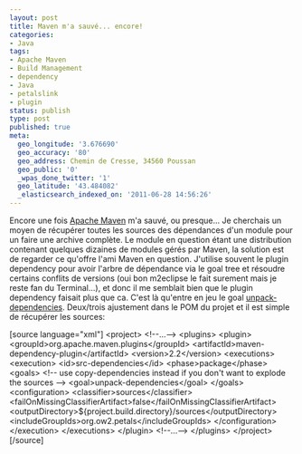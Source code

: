 ```yaml
---
layout: post
title: Maven m'a sauvé... encore!
categories:
- Java
tags:
- Apache Maven
- Build Management
- dependency
- Java
- petalslink
- plugin
status: publish
type: post
published: true
meta:
  geo_longitude: '3.676690'
  geo_accuracy: '80'
  geo_address: Chemin de Cresse, 34560 Poussan
  geo_public: '0'
  _wpas_done_twitter: '1'
  geo_latitude: '43.484082'
  _elasticsearch_indexed_on: '2011-06-28 14:56:26'
---
```

Encore une fois <a class="zem_slink" title="Apache Maven" href="http://maven.apache.org" rel="homepage">Apache Maven</a> m'a sauvé, ou presque... Je cherchais un moyen de récupérer toutes les sources des dépendances d'un module pour un faire une archive complète. Le module en question étant une distribution contenant quelques dizaines de modules gérés par Maven, la solution est de regarder ce qu'offre l'ami Maven en question. J'utilise souvent le plugin dependency pour avoir l'arbre de dépendance via le goal tree et résoudre certains conflits de versions (oui bon m2eclipse le fait surement mais je reste fan du Terminal...), et donc il me semblait bien que le plugin dependency faisait plus que ca. C'est là qu'entre en jeu le goal <a href="http://maven.apache.org/plugins/maven-dependency-plugin/unpack-dependencies-mojo.html" target="_blank">unpack-dependencies</a>. Deux/trois ajustement dans le POM du projet et il est simple de récupérer les sources:

[source language="xml"]
&lt;project&gt;
&lt;!--...--&gt;
  &lt;plugins&gt;
  		&lt;plugin&gt;
		        &lt;groupId&gt;org.apache.maven.plugins&lt;/groupId&gt;
		        &lt;artifactId&gt;maven-dependency-plugin&lt;/artifactId&gt;
		        &lt;version&gt;2.2&lt;/version&gt;
		        &lt;executions&gt;
		          &lt;execution&gt;
		            &lt;id&gt;src-dependencies&lt;/id&gt;
		            &lt;phase&gt;package&lt;/phase&gt;
		            &lt;goals&gt;
		              &lt;!-- use copy-dependencies instead if you don't want to explode the sources --&gt;
		              &lt;goal&gt;unpack-dependencies&lt;/goal&gt;
		            &lt;/goals&gt;
		            &lt;configuration&gt;
		              &lt;classifier&gt;sources&lt;/classifier&gt;
		              &lt;failOnMissingClassifierArtifact&gt;false&lt;/failOnMissingClassifierArtifact&gt;
		              &lt;outputDirectory&gt;${project.build.directory}/sources&lt;/outputDirectory&gt;
					  &lt;includeGroupIds&gt;org.ow2.petals&lt;/includeGroupIds&gt;
		            &lt;/configuration&gt;
		          &lt;/execution&gt;
		        &lt;/executions&gt;
		      &lt;/plugin&gt;
   &lt;!--...--&gt;
  &lt;/plugins&gt;
&lt;/project&gt;
[/source]
